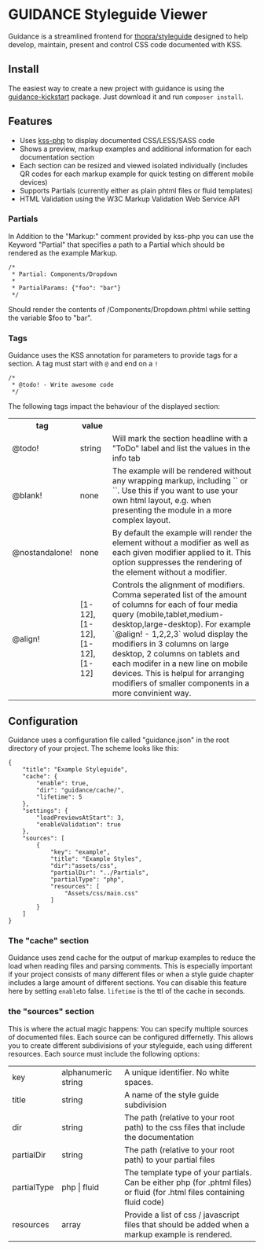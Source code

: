 # GUIDANCE Styleguide Viewer

Guidance is a streamlined frontend for [thopra/styleguide](https://github.com/thopra/styleguide) designed to help develop, maintain, present and control CSS code documented with KSS.

## Install

The easiest way to create a new project with guidance is using the [guidance-kickstart](https://github.com/thopra/guidance-kickstart) package. Just download it and run `composer install`.

## Features

* Uses [kss-php](https://github.com/scaninc/kss-php) to display documented CSS/LESS/SASS code
* Shows a preview, markup examples and additional information for each documentation section
* Each section can be resized and viewed isolated individually (includes QR codes for each markup example for quick testing on different mobile devices)
* Supports Partials (currently either as plain phtml files or fluid templates)
* HTML Validation using the W3C Markup Validation Web Service API

### Partials
In Addition to the "Markup:" comment provided by kss-php you can use the Keyword "Partial" that specifies a path to a Partial which should be rendered as the example Markup.

    /*
     * Partial: Components/Dropdown
     *
     * PartialParams: {"foo": "bar"}
     */
     
Should render the contents of <Path to Partials>/Components/Dropdown.phtml while setting the variable $foo to "bar".

### Tags

Guidance uses the KSS annotation for parameters to provide tags for a section. A tag must start with `@` and end on a `!`

    /* 
     * @todo! - Write awesome code
     */

The following tags impact the behaviour of the displayed section:

<table>
  <tr>
    <th>tag</th>
    <th>value</th>
    <th></th>
  <tr>
    <td>@todo!</td>
    <td>string</td>
    <td>Will mark the section headline with a "ToDo" label and list the values in the info tab</td>
  </tr>
  <tr>
    <td>@blank!</td>
    <td>none</td>
    <td>The example will be rendered without any wrapping markup, including `<html>` or `<body>`. Use this if you want to use your own html layout, e.g. when presenting the module in a more complex layout.</td>
  </tr>
  <tr>
    <td>@nostandalone!</td>
    <td>none</td>
    <td>By default the example will render the element without a modifier as well as each given modifier applied to it. This option suppresses the rendering of the element without a modifier.</td>
  </tr>
  <tr>
    <td>@align!</td>
    <td>[1-12],[1-12],[1-12],[1-12]</td>
    <td>Controls the alignment of modifiers. Comma seperated list of the amount of columns for each of four media query (mobile,tablet,medium-desktop,large-desktop). For example `@align! - 1,2,2,3` wolud display the modifiers in 3 columns on large desktop, 2 columns on tablets and each modifer in a new line on mobile devices. This is helpul for arranging modifiers of smaller components in a more convinient way.</td>
  </tr>
</table>

## Configuration

Guidance uses a configuration file called "guidance.json" in the root directory of your project. The scheme looks like this:

    {
    	"title": "Example Styleguide",
    	"cache": {
    		"enable": true,
    		"dir": "guidance/cache/",
    		"lifetime": 5
    	},
    	"settings": {
    		"loadPreviewsAtStart": 3,
    		"enableValidation": true
    	},
    	"sources": [
    		{
    			"key": "example",
    			"title": "Example Styles",
    			"dir":"assets/css",
    			"partialDir": "../Partials",
    			"partialType": "php",
    			"resources": [
    				"Assets/css/main.css"
    			] 
    		}
    	]
    }
    
    
### The "cache" section

Guidance uses zend cache for the output of markup examples to reduce the load when reading files and parsing comments. This is especially important if your project consists of many different files or when a style guide chapter includes a large amount of different sections.
You can disable this feature here by setting `enable`to false. `lifetime` is the ttl of the cache in seconds.

### the "sources" section

This is where the actual magic happens: You can specify multiple sources of documented files. Each source can be configured differnetly. This allows you to create different subdivisions of your styleguide, each using different resources.
Each source must include the following options:

<table>
  <tr>
    <td>key</td>
    <td>alphanumeric string</td>
    <td>A unique identifier. No white spaces.</td>
  </tr>
  <tr>
    <td>title</td>
    <td>string</td>
    <td>A name of the style guide subdivision</td>
  </tr>
  <tr>
    <td>dir</td>
    <td>string</td>
    <td>The path (relative to your root path) to the css files that include the documentation</td>
  </tr>
  <tr>
    <td>partialDir</td>
    <td>string</td>
    <td>The path (relative to your root path) to your partial files</td>
  </tr>
  <tr>
    <td>partialType</td>
    <td>php | fluid</td>
    <td>The template type of your partials. Can be either php (for .phtml files) or fluid (for .html files containing fluid code)</td>
  </tr>
  <tr>
    <td>resources</td>
    <td>array</td>
    <td>Provide a list of css / javascript files that should be added when a markup example is rendered.</td>
  </tr>
</table>

    
